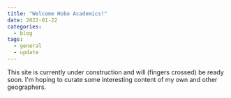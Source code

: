 ```yaml
---
title: "Welcome Hobo Academics!"
date: 2022-01-22
categories:
  - blog
tags:
  - general
  - update
---
```

This site is currently under construction and will (fingers crossed) be ready soon.  I'm hoping to curate some interesting content of my own and other geographers. 
